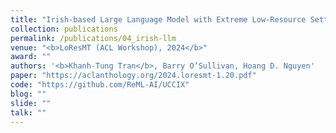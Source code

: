 ```yaml
---
title: "Irish-based Large Language Model with Extreme Low-Resource Settings in Machine Translation"
collection: publications
permalink: /publications/04_irish-llm
venue: "<b>LoResMT (ACL Workshop), 2024</b>"
award: ""
authors: '<b>Khanh-Tung Tran</b>, Barry O’Sullivan, Hoang D. Nguyen'
paper: "https://aclanthology.org/2024.loresmt-1.20.pdf"
code: "https://github.com/ReML-AI/UCCIX"
blog: ""
slide: ""
talk: ""
---
```

